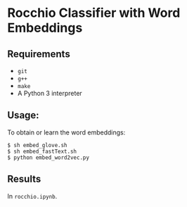 # Rocchio Classifier with Word Embeddings

## Requirements

- `git`
- `g++`
- `make`
- A Python 3 interpreter

## Usage:

To obtain or learn the word embeddings:

```
$ sh embed_glove.sh
$ sh embed_fastText.sh
$ python embed_word2vec.py
```

## Results

In `rocchio.ipynb`.
